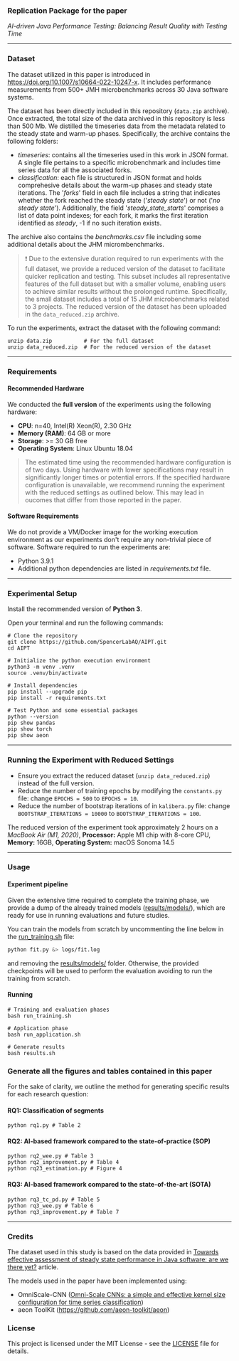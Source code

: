 ### Replication Package for the paper

*AI-driven Java Performance Testing: Balancing Result Quality with Testing Time*

---
### Dataset

The dataset utilized in this paper is introduced in https://doi.org/10.1007/s10664-022-10247-x.
It includes performance measurements from 500+ JMH microbenchmarks across 30 Java software systems.

The dataset has been directly included in this repository (`data.zip` archive). Once extracted, the total size of the data archived in this repository is less than 500 Mb.
We distilled the timeseries data from the metadata related to the steady state and warm-up phases.
Specifically, the archive contains the following folders:
- *timeseries*: contains all the timeseries used in this work in JSON format. A single file pertains to a specific microbenchmark and includes time series data for all the associated forks.
- *classification*: each file is structured in JSON format and holds comprehesive details about the warm-up phases and steady state iterations. The '*forks*' field in each file includes a string that indicates whether the fork reached the steady state ('*steady state*') or not ('*no steady state*'). 
Additionally, the field '*steady_state_starts*' comprises a list of data point indexes; for each fork, it marks the first iteration identified as *steady*, -1 if no such iteration exists.

The archive also contains the *benchmarks.csv* file including some additional details about the JHM micrombenchmarks.

> :exclamation: Due to the extensive duration required to run experiments with the full dataset, we provide a reduced version of the dataset to facilitate quicker replication and testing. This subset includes all representative features of the full dataset but with a smaller volume, enabling users to achieve similar results without the prolonged runtime. Specifically, the small dataset includes a total of 15 JHM microbenchmarks related to 3 projects. The reduced version of the dataset has been uploaded in the `data_reduced.zip` archive.

To run the experiments, extract the dataset with the following command:
```shell
unzip data.zip          # For the full dataset
unzip data_reduced.zip  # For the reduced version of the dataset
```

---
### Requirements

#### Recommended Hardware

We conducted the **full version** of the experiments using the following hardware:

- **CPU**: n=40, Intel(R) Xeon(R), 2.30 GHz
- **Memory (RAM)**: 64 GB or more
- **Storage**: >= 30 GB free
- **Operating System**: Linux Ubuntu 18.04

> The estimated time using the recommended hardware configuration is of two days. Using hardware with lower specifications may result in significantly longer times or potential errors. If the specified hardware configuration is unavailable, we recommend running the experiment with the reduced settings as outlined below. This may lead in oucomes that differ from those reported in the paper.

#### Software Requirements
We do not provide a VM/Docker image for the working execution environment as our experiments don't require any non-trivial piece of software. Software required to run the experiments are:

- Python 3.9.1
- Additional python dependencies are listed in *requirements.txt* file. 

---
### Experimental Setup
 
Install the recommended version of **Python 3**.

Open your terminal and run the following commands:
```shell
# Clone the repository
git clone https://github.com/SpencerLabAQ/AIPT.git
cd AIPT

# Initialize the python execution environment
python3 -m venv .venv
source .venv/bin/activate

# Install dependencies
pip install --upgrade pip
pip install -r requirements.txt

# Test Python and some essential packages
python --version
pip show pandas
pip show torch
pip show aeon
```

---
### Running the Experiment with Reduced Settings

- Ensure you extract the reduced dataset (`unzip data_reduced.zip`) instead of the full version.
- Reduce the number of training epochs by modifying the `constants.py` file: change `EPOCHS = 500` to `EPOCHS = 10`.
- Reduce the number of bootstrap iterations of in `kalibera.py` file: change `BOOTSTRAP_ITERATIONS = 10000` to `BOOTSTRAP_ITERATIONS = 100`.

The reduced version of the experiment took approximately 2 hours on a *MacBook Air (M1, 2020)*, **Processor:** Apple M1 chip with 8-core CPU, **Memory:** 16GB, **Operating System:** macOS Sonoma 14.5

---
### Usage

#### Experiment pipeline

Given the extensive time required to complete the training phase, we provide a dump of the already trained models ([results/models/](./results/models/)), which are ready for use in running evaluations and future studies.

You can train the models from scratch by uncommenting the line below in the [run_training.sh](run_training.sh) file:
```bash
python fit.py &> logs/fit.log
```
and removing the [results/models/](./results/models/) folder. Otherwise, the provided checkpoints will be used to perform the evaluation avoiding to run the training from scratch.

#### Running
```shell
# Training and evaluation phases
bash run_training.sh

# Application phase
bash run_application.sh

# Generate results
bash results.sh 
```

### Generate all the figures and tables contained in this paper

For the sake of clarity, we outline the method for generating specific results for each research question:

#### RQ1: Classification of segments
```shell
python rq1.py # Table 2
```

#### RQ2: AI-based framework compared to the state-of-practice (SOP)
```shell
python rq2_wee.py # Table 3
python rq2_improvement.py # Table 4
python rq23_estimation.py # Figure 4
```

#### RQ3: AI-based framework compared to the state-of-the-art (SOTA)
```shell
python rq3_tc_pd.py # Table 5
python rq3_wee.py # Table 6
python rq3_improvement.py # Table 7
```

---
### Credits

The dataset used in this study is based on the data provided in <a href="https://doi.org/10.1007/s10664-022-10247-x">Towards effective assessment of steady state performance in Java software: are we there yet?</a> article. 

The models used in the paper have been implemented using:
- OmniScale-CNN (<a href="https://doi.org/10.48550/arXiv.2002.10061">Omni-Scale CNNs: a simple and effective kernel size configuration for time series classification</a>)
- aeon ToolKit (https://github.com/aeon-toolkit/aeon)

### License

This project is licensed under the MIT License - see the [LICENSE](LICENSE) file for details.